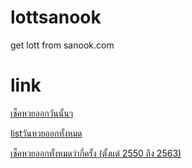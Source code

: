# lottsanook
get lott from sanook.com

# link
[เช็คหวยออกวันนั้นๆ](http://github.com)

[listวันหวยออกทั้งหมด](https://lottsanook.herokuapp.com/test.txt)

[เช็คหวยออกทั้งหมดว่ากี่ครั้ง (ตั้งแต่ 2550 ถึง 2563)](http://github.com)
